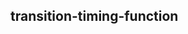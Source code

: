 ## transition-timing-function


<!-- CSSJSON.transition-timing-function.description -->

<!-- CSSJSON.transition-timing-function.syntax -->

<!-- CSSJSON.transition-timing-function.values -->

<!-- CSSJSON.transition-timing-function.defaultValue -->

<!-- CSSJSON.transition-timing-function.unixTags -->

<!-- CSSJSON.transition-timing-function.compatibility -->

<!-- CSSJSON.transition-timing-function.reference -->